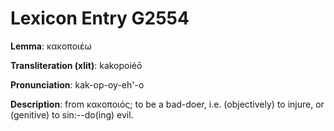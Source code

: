 # Lexicon Entry G2554

**Lemma**: κακοποιέω

**Transliteration (xlit)**: kakopoiéō

**Pronunciation**: kak-op-oy-eh'-o

**Description**:
from κακοποιός; to be a bad-doer, i.e. (objectively) to injure, or (genitive) to sin:--do(ing) evil.
